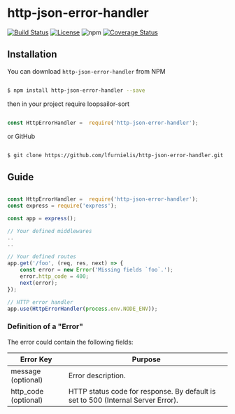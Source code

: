 
# http-json-error-handler

  
[![Build Status](https://travis-ci.org/lfurnielis/http-json-error-handler.svg?branch=master)](https://travis-ci.org/lfurnielis/http-json-error-handler)
[![License](https://img.shields.io/github/license/lfurnielis/http-json-error-handler.svg)](https://github.com/Naereen/StrapDown.js/blob/master/LICENSE)
![npm](https://img.shields.io/npm/dt/http-json-error-handler.svg)
[![Coverage Status](https://coveralls.io/repos/github/lfurnielis/http-json-error-handler/badge.svg?branch=master)](https://coveralls.io/github/lfurnielis/http-json-error-handler?branch=master)
 

## Installation
  

You can download `http-json-error-handler` from NPM

  
```bash

$ npm install http-json-error-handler --save

```

  
then in your project require loopsailor-sort

  
```js

const HttpErrorHandler =  require('http-json-error-handler');

```

  
or GitHub

  
```bash

$ git clone https://github.com/lfurnielis/http-json-error-handler.git

```

  
## Guide

  
```js

const HttpErrorHandler =  require('http-json-error-handler');
const express = require('express');

const app = express();

// Your defined middlewares
..
..

// Your defined routes
app.get('/foo', (req, res, next) => {
    const error = new Error('Missing fields `foo`.');
    error.http_code = 400;
    next(error);
});

// HTTP error handler
app.use(HttpErrorHandler(process.env.NODE_ENV));

```

  
### Definition of a "Error"
 

The error could contain the following fields:

| Error Key          | Purpose                                                                          |
|--------------------|----------------------------------------------------------------------------------|
| message (optional) | Error description.                                                               |
| http_code (optional)    | HTTP status code for response. By default is set to 500 (Internal Server Error). |
